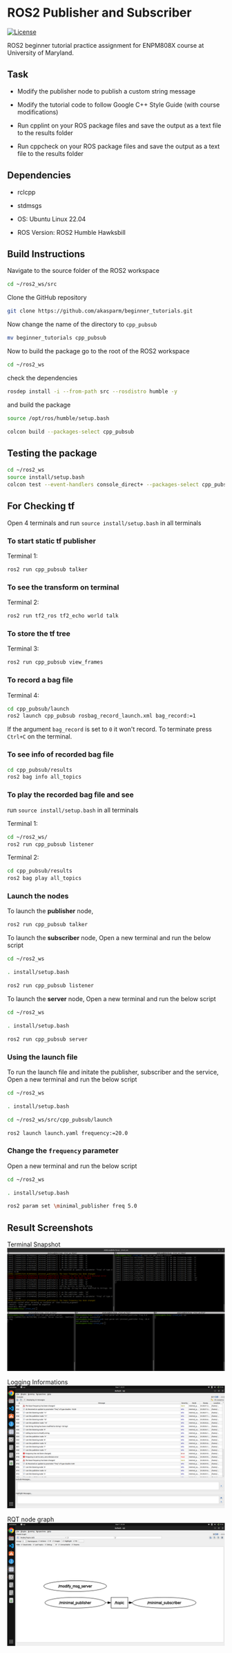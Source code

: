 # ROS2 Publisher and Subscriber

[![License](https://img.shields.io/badge/License-Apache%202.0-blue.svg)](https://opensource.org/licenses/Apache-2.0)

  

ROS2 beginner tutorial practice assignment for ENPM808X course at University of Maryland.

  

## Task

- Modify the publisher node to publish a custom string message

- Modify the tutorial code to follow Google C++ Style Guide (with course modifications)

- Run cpplint on your ROS package files and save the output as a text file to the results folder

- Run cppcheck on your ROS package files and save the output as a text file to the results folder

  

## Dependencies

- rclcpp

- stdmsgs

- OS: Ubuntu Linux 22.04

- ROS Version: ROS2 Humble Hawksbill

  

## Build Instructions

  

Navigate to the source folder of the ROS2 workspace

```sh
cd ~/ros2_ws/src
```

Clone the GitHub repository

```sh
git clone https://github.com/akasparm/beginner_tutorials.git
```
Now change the name of the directory to ```cpp_pubsub```
```sh
mv beginner_tutorials cpp_pubsub
```

Now to build the package go to the root of the ROS2 workspace

```sh
cd ~/ros2_ws
```

check the dependencies

```sh
rosdep install -i --from-path src --rosdistro humble -y
```

and build the package
```sh
source /opt/ros/humble/setup.bash
```

```sh
colcon build --packages-select cpp_pubsub
```

  
## Testing the package

```sh
cd ~/ros2_ws
source install/setup.bash
colcon test --event-handlers console_direct+ --packages-select cpp_pubsub
```
  

## For Checking tf

Open 4 terminals and run ```source install/setup.bash``` in all terminals

### To start static tf publisher
Terminal 1:
```sh
ros2 run cpp_pubsub talker
```

### To see the transform on terminal
Terminal 2:
```sh
ros2 run tf2_ros tf2_echo world talk
```

### To store the tf tree
Terminal 3:
```sh
ros2 run cpp_pubsub view_frames
```

### To record a bag file
Terminal 4:
```sh
cd cpp_pubsub/launch
ros2 launch cpp_pubsub rosbag_record_launch.xml bag_record:=1
```
If the argument ```bag_record``` is set to `0` it won't record. To terminate press `Ctrl+C` on the terminal.


### To see info of recorded bag file
```sh
cd cpp_pubsub/results
ros2 bag info all_topics
```


### To play the recorded bag file and see
run ```source install/setup.bash``` in all terminals

Terminal 1:
```sh
cd ~/ros2_ws/
ros2 run cpp_pubsub listener
```

Terminal 2:
```sh
cd cpp_pubsub/results
ros2 bag play all_topics
```


### Launch the nodes
To launch the **publisher** node,

```sh
ros2 run cpp_pubsub talker
```
To launch the **subscriber** node, Open a new terminal and run the below script
```sh
cd ~/ros2_ws
```
```sh
. install/setup.bash
```
```sh
ros2 run cpp_pubsub listener
```
To launch the **server** node, Open a new terminal and run the below script
```sh
cd ~/ros2_ws
```
```sh
. install/setup.bash
```
```sh
ros2 run cpp_pubsub server
```

### Using the launch file

To run the launch file and initate the publisher, subscriber and the service, Open a new terminal and run the below script
```sh
cd ~/ros2_ws
```
```sh
. install/setup.bash
```
```sh
cd ~/ros2_ws/src/cpp_pubsub/launch
```
```sh
ros2 launch launch.yaml frequency:=20.0
```

### Change the ```frequency``` parameter

 Open a new terminal and run the below script
 ```sh
cd ~/ros2_ws
```
```sh
. install/setup.bash
```

```sh
ros2 param set \minimal_publisher freq 5.0
```


## Result Screenshots

Terminal Snapshot
![Terminal](results/Terminal.png)

Logging Informations
![RQT Log](results/rqt_console.png)

RQT node graph
![RQT Graph](results/rqt_node_graph.png)
